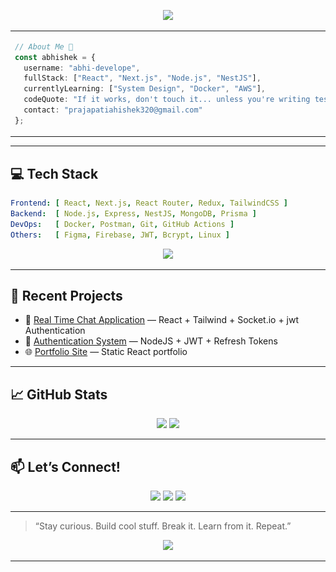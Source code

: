 
<p align="center">
  <img src="https://readme-typing-svg.herokuapp.com?font=Fira+Code&size=22&duration=3000&pause=1000&color=00FEEF&center=true&vCenter=true&width=800&lines=Full+Stack+Web+Developer+💻;React%2C+NestJS%2C+MongoDB+%26+More!" />
</p>

<table width="100%">
  <tr>
    <td width="40%" valign="top">

```ts
// About Me 🚀
const abhishek = {
  username: "abhi-develope",
  fullStack: ["React", "Next.js", "Node.js", "NestJS"],
  currentlyLearning: ["System Design", "Docker", "AWS"],
  codeQuote: "If it works, don't touch it... unless you're writing tests.",
  contact: "prajapatiahishek320@gmail.com"
};
```

  </td>
 <td width="40%" align="center">
<img src="https://raw.githubusercontent.com/abhi-develope/abhi-develope/main/githubgif.gif?raw=true" width="360" alt="Coding GIF" />


</td>

  </tr>
</table>



---

## 💻 Tech Stack

```yaml
Frontend: [ React, Next.js, React Router, Redux, TailwindCSS ]
Backend:  [ Node.js, Express, NestJS, MongoDB, Prisma ]
DevOps:   [ Docker, Postman, Git, GitHub Actions ]
Others:   [ Figma, Firebase, JWT, Bcrypt, Linux ]
```

<p align="center">
  <img src="https://skillicons.dev/icons?i=js,ts,react,nextjs,nodejs,nestjs,html,css,mongodb,prisma,docker,postman,firebase,figma&perline=7" />
</p>

---

## 📂 Recent Projects

- 🎯 [Real Time Chat Application](https://github.com/abhi-develope) — React + Tailwind + Socket.io + jwt Authentication  
- 🔐 [Authentication System](https://authentication-wahd.onrender.com/) — NodeJS + JWT + Refresh Tokens  
- 🌐 [Portfolio Site](https://abhi-develope.github.io/My-Personal-Portfolio/) — Static React portfolio  

---

## 📈 GitHub Stats

<p align="center">
  <img src="https://github-readme-stats.vercel.app/api?username=abhi-develope&theme=react&hide_border=false&show_icons=true" width="48%" />
  <img src="https://github-readme-streak-stats.herokuapp.com/?user=abhi-develope&theme=react&hide_border=false" width="48%" />
</p>

---

## 📫 Let’s Connect!

<p align="center">
  <a href="mailto:prajapatiahishek320@gmail.com"><img src="https://img.shields.io/badge/Gmail-EA4335?style=for-the-badge&logo=gmail&logoColor=white" /></a>
  <a href="https://linkedin.com/in/abhishek-prajapati-3a1a5119b"><img src="https://img.shields.io/badge/LinkedIn-0077B5?style=for-the-badge&logo=linkedin&logoColor=white" /></a>
  <a href="https://instagram.com/abhi.shekzzzzz"><img src="https://img.shields.io/badge/Instagram-E4405F?style=for-the-badge&logo=instagram&logoColor=white" /></a>
</p>

---

> “Stay curious. Build cool stuff. Break it. Learn from it. Repeat.”

<p align="center">
  <img src="https://quotes-github-readme.vercel.app/api?type=horizontal&theme=radical" />
</p>

---

<!-- Proudly written by Abhishek Prajapati (Spidy Dev) -->
